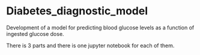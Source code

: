 # Diabetes_diagnostic_model
 Development of a model for predicting blood glucose levels as a function of ingested glucose dose.
 
 There is 3 parts and there is one jupyter notebook for each of them.
